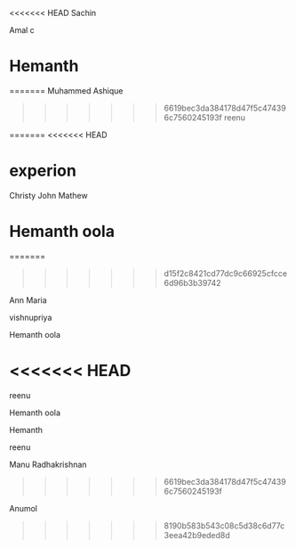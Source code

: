 
<<<<<<< HEAD
Sachin 

Amal c

Hemanth
=======
=======
Muhammed Ashique


>>>>>>> 6619bec3da384178d47f5c474396c7560245193f
reenu


=======
<<<<<<< HEAD
# experion
Christy John Mathew
# Hemanth oola

=======
>>>>>>> d15f2c8421cd77dc9c66925cfcce6d96b3b39742

Ann Maria



vishnupriya

Hemanth oola

<<<<<<< HEAD
=======
reenu


Hemanth oola


Hemanth 


reenu
 
Manu Radhakrishnan
>>>>>>> 6619bec3da384178d47f5c474396c7560245193f

Anumol
>>>>>>> 8190b583b543c08c5d38c6d77c3eea42b9eded8d
